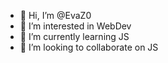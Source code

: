 - 👋 Hi, I’m @EvaZ0
- 👀 I’m interested in WebDev
- 🌱 I’m currently learning JS
- 💞️ I’m looking to collaborate on JS

<!---
EvaZ0/EvaZ0 is a ✨ special ✨ repository because its `README.md` (this file) appears on your GitHub profile.
You can click the Preview link to take a look at your changes.
--->
